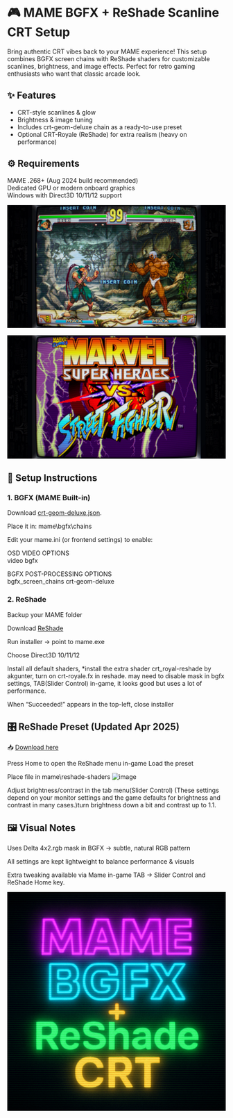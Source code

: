 # 🎮 MAME BGFX + ReShade Scanline CRT Setup



Bring authentic CRT vibes back to your MAME experience!
This setup combines BGFX screen chains with ReShade shaders for customizable scanlines, brightness, and image effects. Perfect for retro gaming enthusiasts who want that classic arcade look.  


## ✨ Features

- CRT-style scanlines & glow  
- Brightness & image tuning  
- Includes crt-geom-deluxe chain as a ready-to-use preset  
- Optional CRT-Royale (ReShade) for extra realism (heavy on performance)  



## ⚙️ Requirements

MAME .268+ (Aug 2024 build recommended)  
Dedicated GPU or modern onboard graphics  
Windows with Direct3D 10/11/12 support  

  
  ![Screenshot April 2025](https://raw.githubusercontent.com/JBW-byte/Screenshots/refs/heads/main/sfiii.webp)  
    
  ![Screenshot April 2025](https://raw.githubusercontent.com/JBW-byte/Screenshots/refs/heads/main/marvelvsSF.webp)  


    
## 🔧 Setup Instructions  

### 1. BGFX (MAME Built-in)

Download [crt-geom-deluxe.json](https://github.com/JBW-byte/Mame-BGFX-Reshade/blob/main/crt-geom-deluxe.json).

Place it in: mame\bgfx\chains  

Edit your mame.ini (or frontend settings) to enable:

OSD VIDEO OPTIONS  
video bgfx  

BGFX POST-PROCESSING OPTIONS  
bgfx_screen_chains crt-geom-deluxe  

  
    
### 2. ReShade

Backup your MAME folder

Download [ReShade](https://reshade.me/) 

Run installer → point to mame.exe

Choose Direct3D 10/11/12

Install all default shaders, *install the extra shader crt_royal-reshade by akgunter, turn on crt-royale.fx in reshade. may need to disable mask in bgfx settings, TAB(Slider Control) in-game, it looks good but uses a lot of performance.

When “Succeeded!” appears in the top-left, close installer  



## 🎛️ ReShade Preset (Updated Apr 2025)  

📥 [Download here](https://github.com/JBW-byte/Mame-BGFX-Reshade/blob/main/Mame_preset1.ini)  

Press Home to open the ReShade menu in-game
Load the preset  

Place file in mame\reshade-shaders <img width="1200" height="675" alt="image" src="https://github.com/user-attachments/assets/4421e315-5b07-4902-b81d-18f2952f5ad7" />


Adjust brightness/contrast in the tab menu(Slider Control) (These settings depend on your monitor settings and the game defaults for brightness and contrast in many cases.)turn brightness down a bit and contrast up to 1.1.  



## 🖼️ Visual Notes

Uses Delta 4x2.rgb mask in BGFX → subtle, natural RGB pattern

All settings are kept lightweight to balance performance & visuals

Extra tweaking available via Mame in-game TAB → Slider Control and ReShade Home key.  

 ![Screenshot April 2025](https://github.com/JBW-byte/Screenshots/blob/main/Neon_mame_banner.png)

